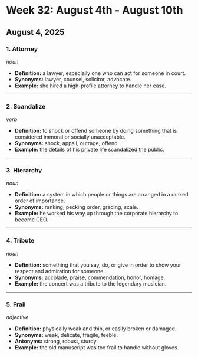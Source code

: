 # Week 32: August 4th - August 10th
## August 4, 2025

### 1. Attorney
*noun*
* **Definition:** a lawyer, especially one who can act for someone in court.
* **Synonyms:** lawyer, counsel, solicitor, advocate.
* **Example:** she hired a high-profile attorney to handle her case.
---
### 2. Scandalize
*verb*
* **Definition:** to shock or offend someone by doing something that is considered immoral or socially unacceptable.
* **Synonyms:** shock, appall, outrage, offend.
* **Example:** the details of his private life scandalized the public.
---
### 3. Hierarchy
*noun*
* **Definition:** a system in which people or things are arranged in a ranked order of importance.
* **Synonyms:** ranking, pecking order, grading, scale.
* **Example:** he worked his way up through the corporate hierarchy to become CEO.
---
### 4. Tribute
*noun*
* **Definition:** something that you say, do, or give in order to show your respect and admiration for someone.
* **Synonyms:** accolade, praise, commendation, honor, homage.
* **Example:** the concert was a tribute to the legendary musician.
---
### 5. Frail
*adjective*
* **Definition:** physically weak and thin, or easily broken or damaged.
* **Synonyms:** weak, delicate, fragile, feeble.
* **Antonyms:** strong, robust, sturdy.
* **Example:** the old manuscript was too frail to handle without gloves.



